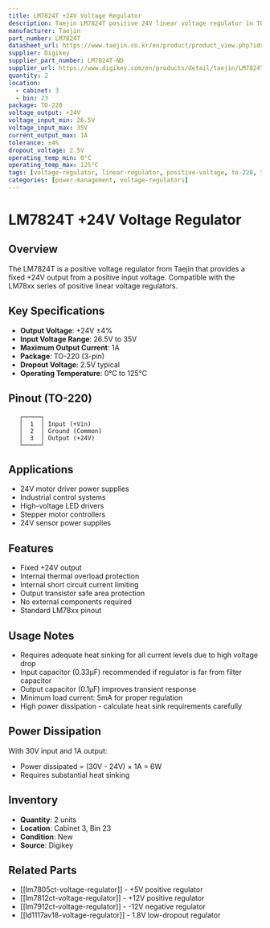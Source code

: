 ```yaml
---
title: LM7824T +24V Voltage Regulator
description: Taejin LM7824T positive 24V linear voltage regulator in TO-220 package
manufacturer: Taejin
part_number: LM7824T
datasheet_url: https://www.taejin.co.kr/en/product/product_view.php?idx=47
supplier: Digikey
supplier_part_number: LM7824T-ND
supplier_url: https://www.digikey.com/en/products/detail/taejin/LM7824T/22237262
quantity: 2
location: 
  - cabinet: 3
  - bin: 23
package: TO-220
voltage_output: +24V
voltage_input_min: 26.5V
voltage_input_max: 35V
current_output_max: 1A
tolerance: ±4%
dropout_voltage: 2.5V
operating_temp_min: 0°C
operating_temp_max: 125°C
tags: [voltage-regulator, linear-regulator, positive-voltage, to-220, taejin, 24v]
categories: [power-management, voltage-regulators]
---
```


# LM7824T +24V Voltage Regulator

## Overview

The LM7824T is a positive voltage regulator from Taejin that provides a fixed +24V output from a positive input voltage. Compatible with the LM78xx series of positive linear voltage regulators.

## Key Specifications

- **Output Voltage**: +24V ±4%
- **Input Voltage Range**: 26.5V to 35V
- **Maximum Output Current**: 1A
- **Package**: TO-220 (3-pin)
- **Dropout Voltage**: 2.5V typical
- **Operating Temperature**: 0°C to 125°C

## Pinout (TO-220)

```
   ┌─────┐
   │  1  │ Input (+Vin)
   │  2  │ Ground (Common)
   │  3  │ Output (+24V)
   └─────┘
```

## Applications

- 24V motor driver power supplies
- Industrial control systems
- High-voltage LED drivers
- Stepper motor controllers
- 24V sensor power supplies

## Features

- Fixed +24V output
- Internal thermal overload protection
- Internal short circuit current limiting
- Output transistor safe area protection
- No external components required
- Standard LM78xx pinout

## Usage Notes

- Requires adequate heat sinking for all current levels due to high voltage drop
- Input capacitor (0.33µF) recommended if regulator is far from filter capacitor
- Output capacitor (0.1µF) improves transient response
- Minimum load current: 5mA for proper regulation
- High power dissipation - calculate heat sink requirements carefully

## Power Dissipation

With 30V input and 1A output:
- Power dissipated = (30V - 24V) × 1A = 6W
- Requires substantial heat sinking

## Inventory

- **Quantity**: 2 units
- **Location**: Cabinet 3, Bin 23
- **Condition**: New
- **Source**: Digikey

## Related Parts

- [[lm7805ct-voltage-regulator]] - +5V positive regulator
- [[lm7812ct-voltage-regulator]] - +12V positive regulator
- [[lm7912ct-voltage-regulator]] - -12V negative regulator
- [[ld1117av18-voltage-regulator]] - 1.8V low-dropout regulator
